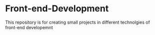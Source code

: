 # Front-end-Development
This repository is for creating small projects in different technolgies of front-end developemnt
